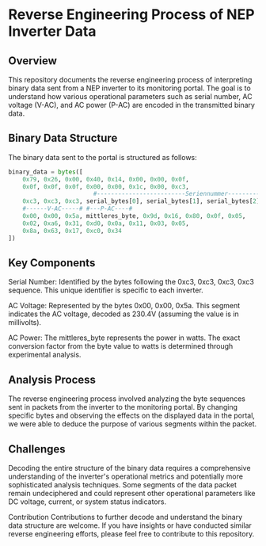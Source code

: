 # Reverse Engineering Process of NEP Inverter Data

## Overview

This repository documents the reverse engineering process of interpreting binary data sent from a NEP inverter to its monitoring portal. The goal is to understand how various operational parameters such as serial number, AC voltage (V-AC), and AC power (P-AC) are encoded in the transmitted binary data.

## Binary Data Structure

The binary data sent to the portal is structured as follows:

```python
binary_data = bytes([
    0x79, 0x26, 0x00, 0x40, 0x14, 0x00, 0x00, 0x0f,
    0x0f, 0x0f, 0x0f, 0x00, 0x00, 0x1c, 0x00, 0xc3,
                        #-------------------------Seriennummer--------------------------#
    0xc3, 0xc3, 0xc3, serial_bytes[0], serial_bytes[1], serial_bytes[2], serial_bytes[3],
    #------V-AC-----# #---P-AC----#
    0x00, 0x00, 0x5a, mittleres_byte, 0x9d, 0x16, 0x80, 0x0f, 0x05,
    0x02, 0xa6, 0x31, 0xd0, 0x0a, 0x11, 0x03, 0x05,
    0x8a, 0x63, 0x17, 0xc0, 0x34
])
```

## Key Components
Serial Number: Identified by the bytes following the 0xc3, 0xc3, 0xc3, 0xc3 sequence. This unique identifier is specific to each inverter.

AC Voltage: Represented by the bytes 0x00, 0x00, 0x5a. This segment indicates the AC voltage, decoded as 230.4V (assuming the value is in millivolts).

AC Power: The mittleres_byte represents the power in watts. The exact conversion factor from the byte value to watts is determined through experimental analysis.

## Analysis Process
The reverse engineering process involved analyzing the byte sequences sent in packets from the inverter to the monitoring portal. By changing specific bytes and observing the effects on the displayed data in the portal, we were able to deduce the purpose of various segments within the packet.

## Challenges
Decoding the entire structure of the binary data requires a comprehensive understanding of the inverter's operational metrics and potentially more sophisticated analysis techniques. Some segments of the data packet remain undeciphered and could represent other operational parameters like DC voltage, current, or system status indicators.

Contribution
Contributions to further decode and understand the binary data structure are welcome. If you have insights or have conducted similar reverse engineering efforts, please feel free to contribute to this repository.
